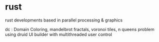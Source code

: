 # rust
rust developments based in parallel processing &amp; graphics

dc : Domain Coloring, mandelbrot fractals, voronoi tiles, n queens problem using druid UI builder with multithreaded user control
